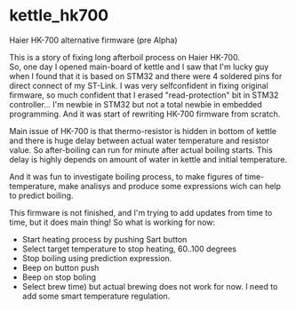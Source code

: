 # kettle_hk700
Haier HK-700 alternative firmware (pre Alpha)

This is a story of fixing long afterboil process on Haier HK-700.  
So, one day I opened main-board of kettle and I saw that I'm lucky guy when I found that it is based on STM32 and there were 4 soldered pins for direct connect of my ST-Link.
I was very selfconfident in fixing original firmware, so much confident that I erased "read-protection" bit in STM32 controller... I'm newbie in STM32 but not a total newbie in embedded programming.  And it was start of rewriting HK-700 firmware from scratch. 

Main issue of HK-700 is that thermo-resistor is hidden in bottom of kettle and there is huge delay between actual water temperature and resistor value. 
So after-boiling can run for minute after actual boiling starts. This delay is highly depends on amount of water in kettle and initial temperature.

And it was fun to investigate boiling process, to make figures of time-temperature, make analisys and produce some expressions wich can help to predict boiling. 


This firmware is not finished, and I'm trying to add updates from time to time, but it does main thing! 
So what is working for now:
- Start heating process by pushing Sart button
- Select target temperature to stop heating, 60..100 degrees
-   Stop boiling using prediction expression.
- Beep on button push
- Beep on stop boling
- Select brew time) but actual brewing does not work for now. I need to add some smart temperature regulation. 

